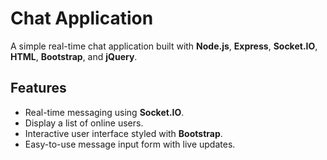 # Chat Application

A simple real-time chat application built with **Node.js**, **Express**, **Socket.IO**, **HTML**, **Bootstrap**, and **jQuery**.

## Features
- Real-time messaging using **Socket.IO**.
- Display a list of online users.
- Interactive user interface styled with **Bootstrap**.
- Easy-to-use message input form with live updates.

